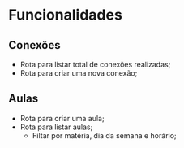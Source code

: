 # Funcionalidades

## Conexões

- Rota para listar total de conexões realizadas;
- Rota para criar uma nova conexão;

## Aulas

- Rota para criar uma aula;
- Rota para listar aulas;
    - Filtar por matéria, dia da semana e horário;
